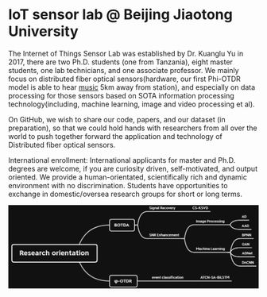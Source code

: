 # IoT sensor lab @ Beijing Jiaotong University

The Internet of Things Sensor Lab was established by Dr. Kuanglu Yu in 2017, there are two Ph.D. students (one from Tanzania), eight master students, one lab technicians, and one associate professor. We mainly focus on distributed fiber optical sensors(hardware, our first Phi-OTDR model is able to hear [music](https://github.com/BJTUSensor/BJTUSensor/blob/main/Denoisedmusic.wav) 5km away from station), and especially on data processing for those sensors based on SOTA information processing technology(including, machine learning, image and video processing et al).

On GitHub, we wish to share our code, papers, and our dataset (in preparation), so that we could hold hands with researchers from all over the world to push together forward the application and technology of Distributed fiber optical sensors.

International enrollment: International applicants for master and Ph.D. degrees are welcome, if you are curiosity driven, self-motivated, and output oriented. We provide a human-orientated, scientifically rich and dynamic environment with no discrimination. Students have opportunities to exchange in domestic/oversea research groups for short or long terms.

![image](https://github.com/BJTUSensor/BJTUSensor/blob/main/Research%20orientation.png)
